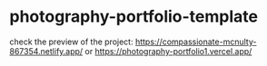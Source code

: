 # photography-portfolio-template
check the preview of the project:
https://compassionate-mcnulty-867354.netlify.app/
or
https://photography-portfolio1.vercel.app/
